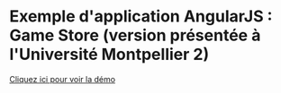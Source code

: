 # Exemple d'application AngularJS : Game Store (version présentée à l'Université Montpellier 2)

[Cliquez ici pour voir la démo](http://tchatel.github.io/angular-gamestore-um2/index.html)

